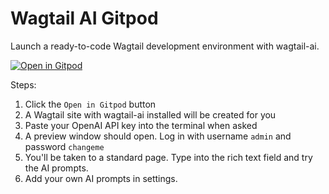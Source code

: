 # Wagtail AI Gitpod

Launch a ready-to-code Wagtail development environment with wagtail-ai.

[![Open in Gitpod](https://gitpod.io/button/open-in-gitpod.svg)](https://gitpod.io/#https://github.com/tomdyson/wagtail-ai-gitpod)

Steps:

1. Click the ``Open in Gitpod`` button
2. A Wagtail site with wagtail-ai installed will be created for you
3. Paste your OpenAI API key into the terminal when asked
4. A preview window should open. Log in with username `admin` and password `changeme`
5. You'll be taken to a standard page. Type into the rich text field and try the AI prompts.
6. Add your own AI prompts in settings.
